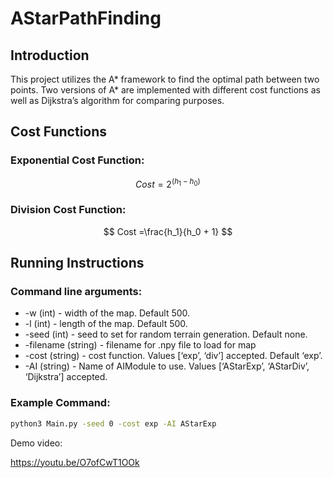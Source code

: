 # AStarPathFinding

## Introduction

This project utilizes the A* framework to find the optimal path between two points. Two versions of A* are implemented with different cost functions as well as Dijkstra’s algorithm for comparing purposes.

## Cost Functions

### Exponential Cost Function:

$$
Cost = 2^{(h_1-h_0)}
$$

### Division Cost Function:

$$
Cost =\frac{h_1}{h_0 + 1}
$$

## Running Instructions

### Command line arguments:

- -w (int) - width of the map. Default 500.
- -l (int) - length of the map. Default 500.
- -seed (int) - seed to set for random terrain generation. Default none.
- -filename (string) - filename for .npy file to load for map
- -cost (string) - cost function. Values [‘exp’, ‘div’] accepted. Default ‘exp’.
- -AI (string) - Name of AIModule to use. Values [‘AStarExp’, ‘AStarDiv’, ‘Dijkstra’] accepted.

### Example Command:

```bash
python3 Main.py -seed 0 -cost exp -AI AStarExp
```

Demo video:

https://youtu.be/O7ofCwT1OOk
